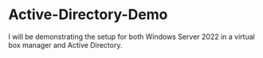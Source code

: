# Active-Directory-Demo
I will be demonstrating the setup for both Windows Server 2022 in a virtual box manager and Active Directory.
